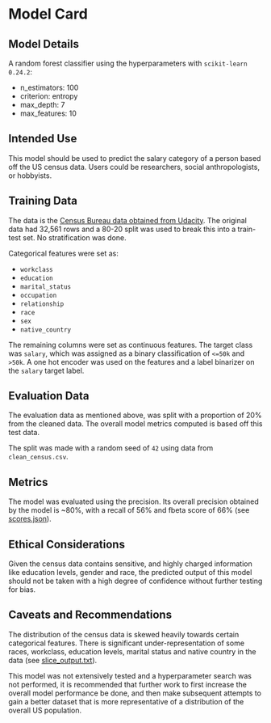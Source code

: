 # Model Card

## Model Details
A random forest classifier using the hyperparameters with `scikit-learn 0.24.2`: 

  - n_estimators: 100
  - criterion: entropy
  - max_depth: 7
  - max_features: 10

## Intended Use
This model should be used to predict the salary category of a person based off the US census data. Users could be researchers, social anthropologists, or hobbyists.

## Training Data
The data is the [Census Bureau data obtained from Udacity](https://github.com/udacity/nd0821-c3-starter-code/blob/master/starter/data/census.csv). The original data had 32,561 rows and a 80-20 split was used to break this into a train-test set. No stratification was done.

Categorical features were set as:
- `workclass`
- `education`
- `marital_status`
- `occupation`
- `relationship`
- `race`
- `sex`
- `native_country`

The remaining columns were set as continuous features. The target class was `salary`, which was assigned as a binary classification of `<=50k` and `>50k`. A one hot encoder was used on the features and a label binarizer on the `salary` target label.

## Evaluation Data
The evaluation data as mentioned above, was split with a proportion of 20% from the cleaned data. The overall model metrics computed is based off this test data.

The split was made with a random seed of `42` using data from `clean_census.csv`.

## Metrics
The model was evaluated using the precision. Its overall precision obtained by the model is ~80%, with a recall of 56% and fbeta score of 66% (see [scores.json](https://raw.githubusercontent.com/mohrosidi/mlops_census/master/logs/scores.json)). 

## Ethical Considerations
Given the census data contains sensitive, and highly charged information like education levels, gender and race, the predicted output of this model should not be taken with a high degree of confidence without further testing for bias.

## Caveats and Recommendations
The distribution of the census data is skewed heavily towards certain categorical features. There is significant under-representation of some races, workclass, education levels, marital status and native country in the data (see [slice_output.txt](https://github.com/mohrosidi/mlops_census/blob/master/logs/slice_output.txt)).

This model was not extensively tested and a hyperparameter search was not performed, it is recommended that further work to first increase the overall model performance be done, and then make subsequent attempts to gain a better dataset that is more representative of a distribution of the overall US population.


